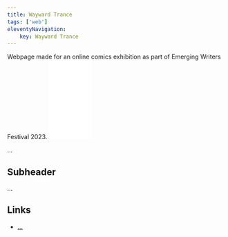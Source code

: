 ```yaml
---
title: Wayward Trance
tags: ['web']
eleventyNavigation:
	key: Wayward Trance
---
```


Webpage made for an online comics exhibition as part of Emerging Writers Festival 2023.
![image](/img/Emblem_White_100px.png)

...

## Subheader

...

## Links
- [...]()